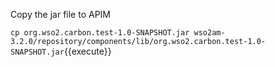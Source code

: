 Copy the jar file to APIM

`cp org.wso2.carbon.test-1.0-SNAPSHOT.jar wso2am-3.2.0/repository/components/lib/org.wso2.carbon.test-1.0-SNAPSHOT.jar`{{execute}}
